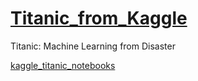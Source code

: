 # [Titanic_from_Kaggle](https://kaggle-kr.tistory.com/17?category=868316)
Titanic: Machine Learning from Disaster


[kaggle_titanic_notebooks](https://www.kaggle.com/jerrykim91/titanic-from-kaggle-jerrykim91/edit)